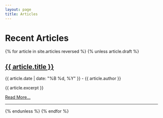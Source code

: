 ```yaml
---
layout: page
title: Articles
---
```

<h1>Recent Articles</h1>

<div class="article-container">
  {% for article in site.articles reversed %}
    {% unless article.draft %}
      <div>
        <h2><a href="{{ article.url }}">{{ article.title }}</a></h2>
        <div>
          <span class="publish-date">{{ article.date | date: "%B %d, %Y" }}</span>
          <span>- {{ article.author }}</span>
        </div>
        <div>
          <p>
            {{ article.excerpt }}
          </p>
          <a href="{{ article.url }}">Read More...</a>
        </div>
      </div>
      <hr>
    {% endunless %}
  {% endfor %}
</div>